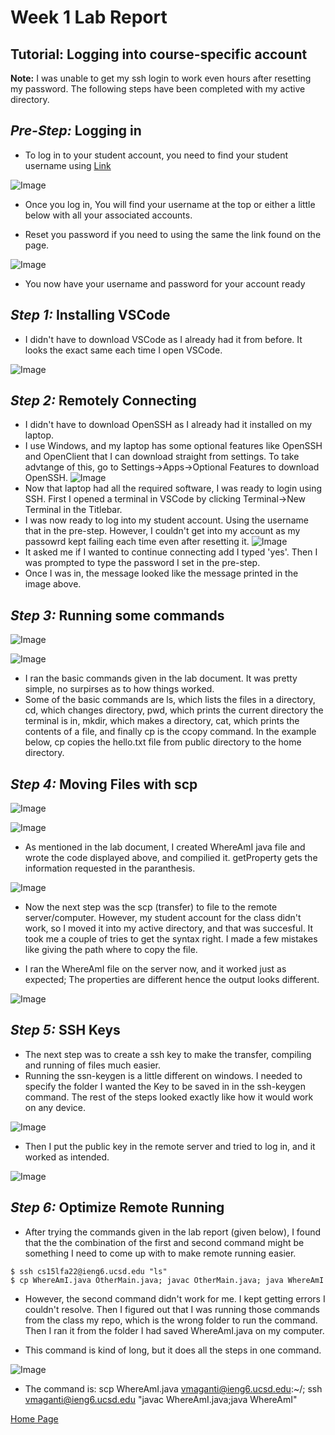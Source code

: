 # Week 1 Lab Report 
## Tutorial: Logging into course-specific account 

**Note:** I was unable to get my ssh login to work even hours after resetting my password. The following steps have been completed with my active directory.

***Pre-Step:*** Logging in
-
- To log in to your student account, you need to find your student username using [Link](https://sdacs.ucsd.edu/~icc/index.php)

![Image](screenshot-step1.png)

- Once you log in, You will find your username at the top or either a little below with all your associated accounts.
 
- Reset you password if you need to using the same the link found on the page.

![Image](screenshot-step1b.png)

- You now have your username and password for your account ready


***Step 1:*** Installing VSCode
- 
- I didn't have to download VSCode as I already had it from before. It looks the exact same each time I open VSCode.

![Image](screenshot-step2.png)

***Step 2:*** Remotely Connecting
- 
- I didn't have to download OpenSSH as I already had it installed on my laptop.
- I use Windows, and my laptop has some optional features like OpenSSH and OpenClient that I can download straight from settings. To take advtange of this, go to Settings->Apps->Optional Features to download OpenSSH.
![Image](screenshot-step2a.png)
- Now that laptop had all the required software, I was ready to login using SSH. First I opened a terminal in VSCode by  clicking Terminal->New Terminal in the Titlebar.
- I was now ready to log into my student account. Using the username that in the pre-step. However, I couldn't get into my account as my passowrd kept failing each time even after resetting it.
![Image](Screenshot-step2b.png)
- It asked me if I wanted to continue connecting add I typed 'yes'. Then I was prompted to type the password I set in the pre-step.
- Once I was in, the message looked like the message printed in the image above.

***Step 3:*** Running some commands
- 
![Image](Screenshot-step3.png)

![Image](Screenshot-step3b.png)

- I ran the basic commands given in the lab document. It was pretty simple, no surpirses as to how things worked.
- Some of the basic commands are ls, which lists the files in a directory, cd, which changes directory, pwd, which prints the current directory the terminal is in, mkdir, which makes a directory, cat, which prints the contents of a file, and finally cp is the ccopy command. In the example below, cp copies the hello.txt file from public directory to the home directory.

***Step 4:*** Moving Files with scp
-
![Image](Screenshot-step4b.png)

![Image](Screenshot-step4c.png)

- As mentioned in the lab document, I created WhereAmI java file and wrote the code displayed above, and compilied it. getProperty gets the information requested in the paranthesis.

![Image](Screenshot-step4.png)

- Now the next step was the scp (transfer) to file to the remote server/computer. However, my student account for the class didn't work, so I moved it into my active directory, and that was succesful. It took me a couple of tries to get the syntax right. I made a few mistakes like giving the path where to copy the file.

- I ran the WhereAmI file on the server now, and it worked just as expected; The properties are different hence the output looks different.

![Image](Screenshot-step4d.png)

***Step 5:*** SSH Keys
- 
- The next step was to create a ssh key to make the transfer, compiling and running of files much easier. 
- Running the ssn-keygen is a little different on windows. I needed to specify the folder I wanted the Key to be saved in in the ssh-keygen command. The rest of the steps looked exactly like how it would work on any device.

![Image](Screenshot-step5.png)

- Then I put the public key in the remote server and tried to log in, and it worked as intended.

![Image](Screenshot-step5b.png)

***Step 6:*** Optimize Remote Running
-
- After trying the commands given in the lab report (given below), I found that the the combination of the first and second command might be something I need to come up with to make remote running easier.

```
$ ssh cs15lfa22@ieng6.ucsd.edu "ls"
$ cp WhereAmI.java OtherMain.java; javac OtherMain.java; java WhereAmI
```
- However, the second command didn't work for me. I kept getting errors I couldn't resolve. Then I figured out that I was running those commands from the class my repo, which is the wrong folder to run the command. Then I ran it from the folder I had saved WhereAmI.java on  my computer.

- This command is kind of long, but it does all the steps in one command.

![Image](Screenshot-step6.png)

- The command is: scp WhereAmI.java vmaganti@ieng6.ucsd.edu:~/; ssh vmaganti@ieng6.ucsd.edu "javac WhereAmI.java;java WhereAmI"

[Home Page](https://kmags1.github.io/cse15l-lab-reports/)
